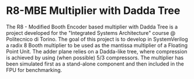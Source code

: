 # R8-MBE Multiplier with Dadda Tree
The R8 - Modified Booth Encoder based multiplier with Dadda Tree is a project developed for the "Integrated Systems Architecture" course @ Politecnico di Torino.
The goal of this project is to develop in SystemVerilog a radix 8 Booth multiplier to be used as the mantissa multiplier of a Floating Point Unit.
The adder plane relies on a Dadda-like tree, where compression is achieved by using (when possible) 5/3 compressors.
The multiplier has been simulated first as a stand-alone component and then included in the FPU for benchmarking.
